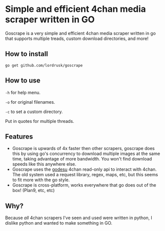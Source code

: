 # Simple and efficient 4chan media scraper written in GO
Goscrape is a very simple and efficient 4chan media scraper written in go that supports multiple treads, custom download directories, and more!

## How to install
`go get github.com/lordrusk/goscrape`

## How to use
`-h` for help menu.

`-o` for original filenames.

`-c` to set a custom directory.

Put in quotes for multiple threads.

## Features
* Goscrape is upwards of 4x faster then other scrapers, goscrape does this by using go's concurrency to download multiple images at the same time, taking advantage of more bandwidth. You won't find download speeds like this anywhere else.
* Goscrape uses the [godesu](https://github.com/mtarnawa/godesu) 4chan read-only api to interact with 4chan. The old system used a request library, regex, maps, etc, but this seems to fit more with the go style.
* Goscrape is cross-platform, works everywhere that go does out of the box! (Plan9, etc, etc)

## Why?
Because *all* 4chan scrapers I've seen and used were written in python, I dislike python and wanted to make something in GO.
